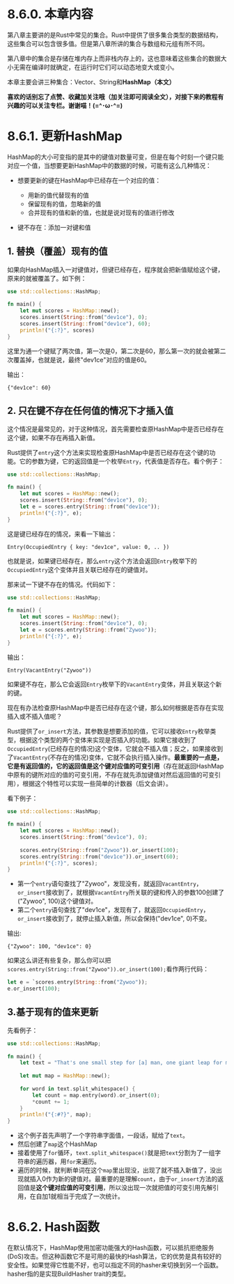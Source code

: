 # 8.6.0. 本章内容
第八章主要讲的是Rust中常见的集合。Rust中提供了很多集合类型的数据结构，这些集合可以包含很多值。但是第八章所讲的集合与数组和元组有所不同。

第八章中的集合是存储在堆内存上而非栈内存上的，这也意味着这些集合的数据大小无需在编译时就确定，在运行时它们可以动态地变大或变小。

本章主要会讲三种集合：Vector、String和**HashMap（本文）**

**喜欢的话别忘了点赞、收藏加关注哦（加关注即可阅读全文），对接下来的教程有兴趣的可以关注专栏。谢谢喵！(=^･ω･^=)**

# 8.6.1. 更新HashMap
HashMap的大小可变指的是其中的键值对数量可变，但是在每个时刻一个键只能对应一个值，当想要更新HashMap中的数据的时候，可能有这么几种情况：
- 想要更新的键在HashMap中已经存在一个对应的值：
  - 用新的值代替现有的值
  - 保留现有的值，忽略新的值
  - 合并现有的值和新的值，也就是说对现有的值进行修改

- 键不存在：添加一对键和值

## 1. 替换（覆盖）现有的值
如果向HashMap插入一对键值对，但键已经存在，程序就会把新值赋给这个键，原来的就被覆盖了。如下例：
```rust
use std::collections::HashMap;  
  
fn main() {  
    let mut scores = HashMap::new();  
    scores.insert(String::from("dev1ce"), 0);  
    scores.insert(String::from("dev1ce"), 60);  
    println!("{:?}", scores)  
}
```
这里为通一个键赋了两次值，第一次是0，第二次是60，那么第一次的就会被第二次覆盖掉，也就是说，最终"dev1ce"对应的值是60。

输出：
```
{"dev1ce": 60}
```

## 2. 只在键不存在任何值的情况下才插入值
这个情况是最常见的，对于这种情况，首先需要检查原HashMap中是否已经存在这个键，如果不存在再插入新值。

Rust提供了`entry`这个方法来实现检查原HashMap中是否已经存在这个键的功能。它的参数为键，它的返回值是一个枚举`Entry`，代表值是否存在。看个例子：
```rust
use std::collections::HashMap;  
  
fn main() {  
    let mut scores = HashMap::new();  
    scores.insert(String::from("dev1ce"), 0);  
    let e = scores.entry(String::from("dev1ce"));  
    println!("{:?}", e);  
}
```
这是键已经存在的情况，来看一下输出：
```
Entry(OccupiedEntry { key: "dev1ce", value: 0, .. })
```
也就是说，如果键已经存在，那么`entry`这个方法会返回`Entry`枚举下的`OccupiedEntry`这个变体并且关联已经存在的键值对。

那来试一下键不存在的情况。代码如下：
```rust
use std::collections::HashMap;  
  
fn main() {  
    let mut scores = HashMap::new();  
    scores.insert(String::from("dev1ce"), 0);  
    let e = scores.entry(String::from("Zywoo"));  
    println!("{:?}", e);  
}
```
输出：
```
Entry(VacantEntry("Zywoo"))
```
如果键不存在，那么它会返回`Entry`枚举下的`VacantEntry`变体，并且关联这个新的键。

现在有办法检查原HashMap中是否已经存在这个键，那么如何根据是否存在实现插入或不插入值呢？

Rust提供了`or_insert`方法，其参数是想要添加的值，它可以接收`Entry`枚举类型，根据这个类型的两个变体来实现是否插入的功能。如果它接收到了`OccupiedEntry`(已经存在的情况)这个变体，它就会不插入值；反之，如果接收到了`VacantEntry`(不存在的情况)变体，它就不会执行插入操作。**最重要的一点是，它是有返回值的，它的返回值是这个键对应值的可变引用**（存在就返回HashMap中原有的键所对应的值的可变引用，不存在就先添加键值对然后返回值的可变引用），根据这个特性可以实现一些简单的计数器（后文会讲）。

看下例子：
```rust
use std::collections::HashMap;  
  
fn main() {  
    let mut scores = HashMap::new();  
    scores.insert(String::from("dev1ce"), 0);  
      
    scores.entry(String::from("Zywoo")).or_insert(100);  
    scores.entry(String::from("dev1ce")).or_insert(60);
    println!("{:?}", scores);  
}
```
- 第一个`entry`语句查找了"Zywoo"，发现没有，就返回`VacantEntry`，`or_insert`接收到了，就根据`VacantEntry`所关联的键和传入的参数100创建了("Zywoo", 100)这个键值对。
- 第二个`entry`语句查找了"dev1ce"，发现有了，就返回`OccupiedEntry`，`or_insert`接收到了，就停止插入新值，所以会保持("dev1ce", 0)不变。

输出:
```
{"Zywoo": 100, "dev1ce": 0}
```

如果这么讲还有些复杂，那么你可以把`scores.entry(String::from("Zywoo")).or_insert(100);`看作两行代码：
```rust
let e = `scores.entry(String::from("Zywoo"));
e.or_insert(100);
```

## 3.基于现有的值来更新
先看例子：
```rust
use std::collections::HashMap;  
  
fn main() {  
    let text = "That's one small step for [a] man, one giant leap for mankind.";  
  
    let mut map = HashMap::new();  
  
    for word in text.split_whitespace() {  
        let count = map.entry(word).or_insert(0);  
        *count += 1;  
    }  
    println!("{:#?}", map);  
}
```
- 这个例子首先声明了一个字符串字面值，一段话，赋给了`text`。
- 然后创建了`map`这个HashMap
- 接着使用了`for`循环，`text.split_whitespace()`就是把`text`分割为了一组字符串的遍历器，用`for`来遍历。
- 遍历的时候，就判断单词在这个`map`里出现没，出现了就不插入新值了，没出现就插入0作为新的键值对。最重要的是理解`count`，由于`or_insert`方法的返回值是**这个键对应值的可变引用**，所以没出现一次就把值的可变引用先解引用，在自加1就相当于完成了一次统计。

# 8.6.2. Hash函数
在默认情况下，HashMap使用加密功能强大的Hash函数，可以抵抗拒绝服务(DoS)攻击。但这种函数它不是可用的最快的Hash算法，它的优势是具有较好的安全性。如果觉得它性能不好，也可以指定不同的hasher来切换到另一个函数。hasher指的是实现BuildHasher trait的类型。
